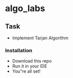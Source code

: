 # algo_labs

## Task 

+ Implement Tarjan Algorithm 

### Installation
- Download this repo
- Run it in your IDE
- You"re all set!
